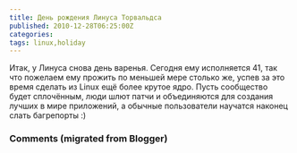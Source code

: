 ```yaml
---
title: День рождения Линуса Торвальдса
published: 2010-12-28T06:25:00Z
categories: 
tags: linux,holiday
---
```


Итак, у Линуса снова день варенья. Сегодня ему исполняется 41, так что пожелаем ему прожить по меньшей мере столько же, успев за это время сделать из Linux ещё более крутое ядро. Пусть сообщество будет сплочённым, люди шлют патчи и объединяются для создания лучших в мире приложений, а обычные пользователи научатся наконец слать багрепорты :)

<h3 id='hakyll-convert-comments-title'>Comments (migrated from Blogger)</h3>


